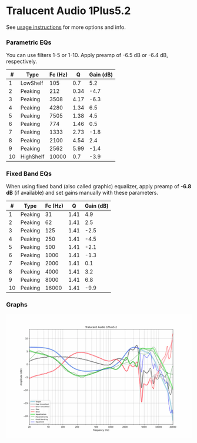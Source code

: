 # Tralucent Audio 1Plus5.2
See [usage instructions](https://github.com/jaakkopasanen/AutoEq#usage) for more options and info.

### Parametric EQs
You can use filters 1-5 or 1-10. Apply preamp of -6.5 dB or -6.4 dB, respectively.

|   # | Type      |   Fc (Hz) |    Q |   Gain (dB) |
|-----|-----------|-----------|------|-------------|
|   1 | LowShelf  |       105 | 0.7  |         5.2 |
|   2 | Peaking   |       212 | 0.34 |        -4.7 |
|   3 | Peaking   |      3508 | 4.17 |        -6.3 |
|   4 | Peaking   |      4280 | 1.34 |         6.5 |
|   5 | Peaking   |      7505 | 1.38 |         4.5 |
|   6 | Peaking   |       774 | 1.46 |         0.5 |
|   7 | Peaking   |      1333 | 2.73 |        -1.8 |
|   8 | Peaking   |      2100 | 4.54 |         2.4 |
|   9 | Peaking   |      2562 | 5.99 |        -1.4 |
|  10 | HighShelf |     10000 | 0.7  |        -3.9 |

### Fixed Band EQs
When using fixed band (also called graphic) equalizer, apply preamp of **-6.8 dB** (if available) and set gains manually with these parameters.

|   # | Type    |   Fc (Hz) |    Q |   Gain (dB) |
|-----|---------|-----------|------|-------------|
|   1 | Peaking |        31 | 1.41 |         4.9 |
|   2 | Peaking |        62 | 1.41 |         2.5 |
|   3 | Peaking |       125 | 1.41 |        -2.5 |
|   4 | Peaking |       250 | 1.41 |        -4.5 |
|   5 | Peaking |       500 | 1.41 |        -2.1 |
|   6 | Peaking |      1000 | 1.41 |        -1.3 |
|   7 | Peaking |      2000 | 1.41 |         0.1 |
|   8 | Peaking |      4000 | 1.41 |         3.2 |
|   9 | Peaking |      8000 | 1.41 |         6.8 |
|  10 | Peaking |     16000 | 1.41 |        -9.9 |

### Graphs
![](./Tralucent%20Audio%201Plus5.2.png)
